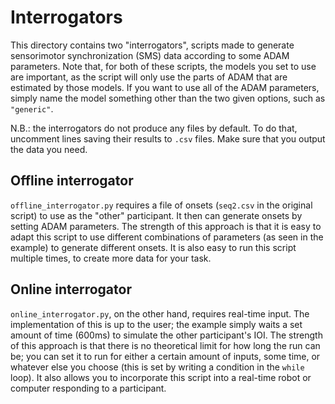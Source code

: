 # Interrogators
This directory contains two "interrogators", scripts made to generate sensorimotor synchronization (SMS) data according to some ADAM parameters. Note that, for both of these scripts, the models you set to use are important, as the script will only use the parts of ADAM that are estimated by those models. If you want to use all of the ADAM parameters, simply name the model something other than the two given options, such as `"generic"`.

N.B.: the interrogators do not produce any files by default. To do that, uncomment lines saving their results to `.csv` files. Make sure that you output the data you need.

## Offline interrogator
`offline_interrogator.py` requires a file of onsets (`seq2.csv` in the original script) to use as the "other" participant. It then can generate onsets by setting ADAM parameters. The strength of this approach is that it is easy to adapt this script to use different combinations of parameters (as seen in the example) to generate different onsets. It is also easy to run this script multiple times, to create more data for your task.

## Online interrogator
`online_interrogator.py`, on the other hand, requires real-time input. The implementation of this is up to the user; the example simply waits a set amount of time (600ms) to simulate the other participant's IOI. The strength of this approach is that there is no theoretical limit for how long the run can be; you can set it to run for either a certain amount of inputs, some time, or whatever else you choose (this is set by writing a condition in the `while` loop). It also allows you to incorporate this script into a real-time robot or computer responding to a participant.